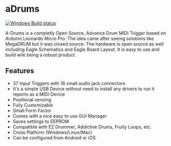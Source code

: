 # aDrums
[![Windows Build status](https://img.shields.io/appveyor/ci/gruntjs/grunt.svg)]()

A-Drums is a completly Open Source, Advance Drum MIDI Trigger based on Arduino Leonardo Micro Pro. The idea came after seeing solutions like MegaDRUM but it was closed source. The hardware is open source as well including Eagle Schematics and Eagle Board Layout. It is easy to use and build wile being a robust product.

## Features
* 37 Input Triggers with 18 small audio jack connectors
* It's a simple USB Device without need to install any drivers to run it reports as a MIDI Device
* Positional sensing
* Fully Customizable
* Small Form Factor
* Comes with a nice easy to use GUI Manager
* Saves settings to EEPROM
* Compatible with EZ Drummer, Addictive Drums, Fruity Loops, etc.
* Cross Platform (Windows/Linux/Mac)
* Can be configured from Android or iOS
